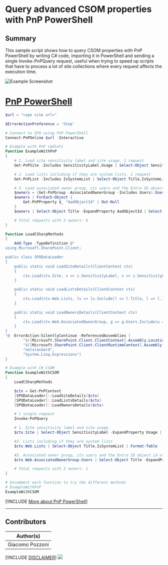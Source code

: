 

# Query advanced CSOM properties with PnP PowerShell

## Summary

This sample script shows how to query CSOM properties with PnP PowerShell by writing C# code, importing it in PowerShell and sending a single Invoke-PnPQuery request, useful when trying to speed up scripts that have to process a lot of site collections where every request affects the execution time.

![Example Screenshot](assets/example.png)

# [PnP PowerShell](#tab/pnpps)

```powershell
$url = "<spo site url>"

$ErrorActionPreference = 'Stop'

# Connect to SPO using PnP PowerShell
Connect-PnPOnline $url -Interactive

# Example with PnP cmdlets
Function ExampleWithPnP
{
    # 1. Load site sensitivity label and site usage. 1 request
    Get-PnPSite -Includes SensitivityLabel,Usage | Select-Object SensitivityLabel -ExpandProperty Usage | Select-Object SensitivityLabel,Storage | Format-Table

    # 2. Load lists including if they are system lists. 1 request
    Get-PnPList -Includes IsSystemList | Select-Object Title,IsSystemList | Format-Table

    # 3. Load associated owner group, its users and the Entra ID object id of each user. 1 request + 1 request per user
    $owners = (Get-PnPGroup -AssociatedOwnerGroup -Includes Users).Users
    $owners | ForEach-Object {
        Get-PnPProperty $_ "AadObjectId" | Out-Null
    }
    $owners | Select-Object Title -ExpandProperty AadObjectId | Select-Object Title,NameId | Format-Table

    # Total requests with 3 owners: 6
}

Function LoadCSharpMethods
{
    Add-Type -TypeDefinition @"
using Microsoft.SharePoint.Client;

public class SPODataLoader
{
    public static void LoadSiteDetails(ClientContext ctx)
    {
        ctx.Load(ctx.Site, s => s.SensitivityLabel, s => s.SensitivityLabelInfo, s => s.Usage);
    }

    public static void LoadListsDetails(ClientContext ctx)
    {
        ctx.Load(ctx.Web.Lists, ls => ls.Include(l => l.Title, l => l.IsSystemList));
    }

    public static void LoadOwnersDetails(ClientContext ctx)
    {
        ctx.Load(ctx.Web.AssociatedOwnerGroup, g => g.Users.Include(u => u.Title, u => u.AadObjectId), g => g.Id);
    }
}
"@ -ErrorAction:SilentlyContinue -ReferencedAssemblies (
        "$([Microsoft.SharePoint.Client.ClientContext].Assembly.Location)",
        "$([Microsoft.SharePoint.Client.ClientRuntimeContext].Assembly.Location)",
        "netstandard",
        "System.Linq.Expressions")
}

# Example with C# CSOM
Function ExampleWithCSOM
{
    LoadCSharpMethods

    $ctx = Get-PnPContext
    [SPODataLoader]::LoadSiteDetails($ctx)
    [SPODataLoader]::LoadListsDetails($ctx)
    [SPODataLoader]::LoadOwnersDetails($ctx)

    # 1 single request
    Invoke-PnPQuery

    # 1. Site sensitivity label and site usage.
    $ctx.Site | Select-Object SensitivityLabel -ExpandProperty Usage | Select-Object SensitivityLabel,Storage | Format-Table

    #2. Lists including if they are system lists
    $ctx.Web.Lists | Select-Object Title,IsSystemList | Format-Table

    #3. Associated owner group, its users and the Entra ID object id of each user. 1 request + 1 request per user
    $ctx.Web.AssociatedOwnerGroup.Users | Select-Object Title -ExpandProperty AadObjectId | Select-Object Title,NameId | Format-Table

    # Total requests with 3 owners: 1
}

# Uncomment each function to try the different methods
# ExampleWithPnP
ExampleWithCSOM
```
[!INCLUDE [More about PnP PowerShell](../../docfx/includes/MORE-PNPPS.md)]
***

## Contributors

| Author(s) |
|-----------|
| Giacomo Pozzoni |

[!INCLUDE [DISCLAIMER](../../docfx/includes/DISCLAIMER.md)]
<img src="https://m365-visitor-stats.azurewebsites.net/script-samples/scripts/spo-export-page-html" aria-hidden="true" />
